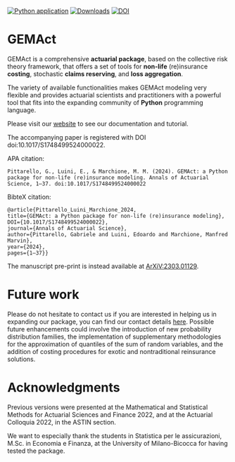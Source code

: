 [![Python application](https://github.com/gpitt71/gemact-code/actions/workflows/gemact-app-build.yml/badge.svg)](https://github.com/gpitt71/gemact-code/actions/workflows/gemact-app-build.yml)
[![Downloads](https://pepy.tech/badge/gemact)](https://pepy.tech/project/gemact)
[![DOI](https://zenodo.org/badge/486915400.svg)](https://zenodo.org/badge/latestdoi/486915400)

# GEMAct

GEMAct is a comprehensive **actuarial package**, based on the collective risk theory framework, that offers a set of tools for **non-life** (re)insurance **costing**, stochastic **claims reserving**, and **loss aggregation**.

The variety of available functionalities makes GEMAct modeling very flexible and provides actuarial scientists and practitioners with a powerful tool that fits into the expanding community of **Python** programming language.

Please visit our [website](https://gem-analytics.github.io/gemact/) to see our documentation and tutorial.

The accompanying paper is registered with DOI doi:10.1017/S1748499524000022. 

APA citation:

```
Pittarello, G., Luini, E., & Marchione, M. M. (2024). GEMAct: a Python package for non-life (re)insurance modeling. Annals of Actuarial Science, 1–37. doi:10.1017/S1748499524000022
```

BibteX citation:

```
@article{Pittarello_Luini_Marchione_2024, 
title={GEMAct: a Python package for non-life (re)insurance modeling}, 
DOI={10.1017/S1748499524000022},
journal={Annals of Actuarial Science}, 
author={Pittarello, Gabriele and Luini, Edoardo and Marchione, Manfred Marvin}, 
year={2024}, 
pages={1–37}} 
```

The manuscript pre-print is instead available at [ArXiV:2303.01129](https://arxiv.org/abs/2303.01129).

# Future work

Please do not hesitate to contact us if you are interested in helping us in expanding our package, you can find our contact details [here](https://gem-analytics.github.io/gemact/gemanalytics.html). Possible future enhancements could involve the introduction of new probability distribution families, the implementation of supplementary methodologies for the approximation of quantiles of the sum of random variables, and the addition of costing procedures for exotic and nontraditional reinsurance solutions.

# Acknowledgments

Previous versions were presented at the Mathematical and Statistical 
Methods for Actuarial Sciences and Finance 2022, and at the Actuarial Colloquia 2022, in the ASTIN section. 

We want to especially thank the students in Statistica per le assicurazioni,
M.Sc. in Economia e Finanza, at the University of Milano-Bicocca for having tested the package.



